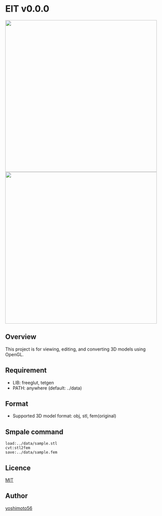 EIT v0.0.0
====

<img src="overview1.png" width="480"><img src="overview2.png" width="480">

## Overview

This project is for viewing, editing, and converting 3D models using OpenGL.

## Requirement

- LIB: freeglut, tetgen
- PATH: anywhere (default: ../data)

## Format
- Supported 3D model format: obj, stl, fem(original)


## Smpale command

	load:../data/sample.stl
	cvt:stl2fem
	save:../data/sample.fem

## Licence

[MIT](https://github.com/yoshimoto56/eit/blob/master/LICENSE)


## Author

[yoshimoto56](https://github.com/yoshimoto56)
